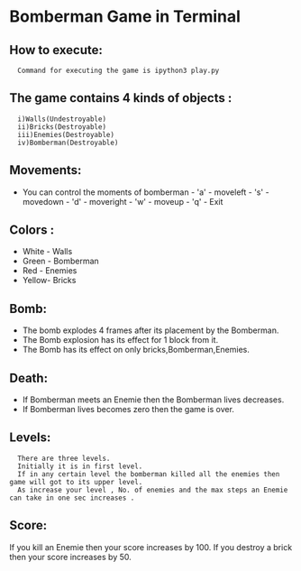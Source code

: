 # Bomberman Game in Terminal

## How to execute:
      Command for executing the game is ipython3 play.py

## The game contains 4 kinds of objects :
      i)Walls(Undestroyable)
      ii)Bricks(Destroyable)
      iii)Enemies(Destroyable)
      iv)Bomberman(Destroyable)

## Movements:
-    You can control the moments of bomberman
    -    'a' - moveleft
    -    's' - movedown
    -    'd' - moveright
    -    'w' - moveup
    -    'q' - Exit
## Colors :
-    White - Walls
-    Green - Bomberman
-    Red   - Enemies
-    Yellow- Bricks

## Bomb:
- The bomb explodes 4 frames after its placement by the Bomberman.
- The Bomb explosion has its effect for 1 block from it.
- The Bomb has its effect on only bricks,Bomberman,Enemies.

## Death:

- If Bomberman meets an Enemie then the Bomberman lives decreases.
- If Bomberman lives becomes zero then the game is over.


## Levels:
      There are three levels.
      Initially it is in first level.
      If in any certain level the bomberman killed all the enemies then game will got to its upper level.
      As increase your level , No. of enemies and the max steps an Enemie can take in one sec increases .

## Score:
  If you kill an Enemie then your score increases by 100.
  If you destroy a brick then your score increases by 50.
